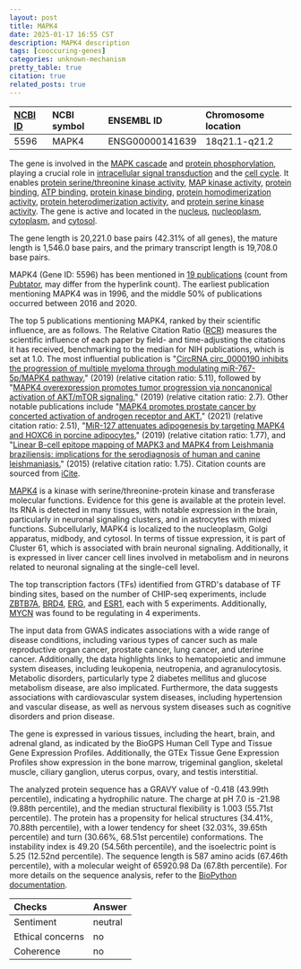 ```yaml
---
layout: post
title: MAPK4
date: 2025-01-17 16:55 CST
description: MAPK4 description
tags: [cooccuring-genes]
categories: unknown-mechanism
pretty_table: true
citation: true
related_posts: true
---
```




| [NCBI ID](https://www.ncbi.nlm.nih.gov/gene/5596) | NCBI symbol | ENSEMBL ID | Chromosome location |
| :-------- | :------- | :-------- | :------- |
| 5596  | MAPK4 | ENSG00000141639 | 18q21.1-q21.2 |



The gene is involved in the [MAPK cascade](https://amigo.geneontology.org/amigo/term/GO:0000165) and [protein phosphorylation](https://amigo.geneontology.org/amigo/term/GO:0006468), playing a crucial role in [intracellular signal transduction](https://amigo.geneontology.org/amigo/term/GO:0035556) and the [cell cycle](https://amigo.geneontology.org/amigo/term/GO:0007049). It enables [protein serine/threonine kinase activity](https://amigo.geneontology.org/amigo/term/GO:0004674), [MAP kinase activity](https://amigo.geneontology.org/amigo/term/GO:0004707), [protein binding](https://amigo.geneontology.org/amigo/term/GO:0005515), [ATP binding](https://amigo.geneontology.org/amigo/term/GO:0005524), [protein kinase binding](https://amigo.geneontology.org/amigo/term/GO:0019901), [protein homodimerization activity](https://amigo.geneontology.org/amigo/term/GO:0042803), [protein heterodimerization activity](https://amigo.geneontology.org/amigo/term/GO:0046982), and [protein serine kinase activity](https://amigo.geneontology.org/amigo/term/GO:0106310). The gene is active and located in the [nucleus](https://amigo.geneontology.org/amigo/term/GO:0005634), [nucleoplasm](https://amigo.geneontology.org/amigo/term/GO:0005654), [cytoplasm](https://amigo.geneontology.org/amigo/term/GO:0005737), and [cytosol](https://amigo.geneontology.org/amigo/term/GO:0005829).


The gene length is 20,221.0 base pairs (42.31% of all genes), the mature length is 1,546.0 base pairs, and the primary transcript length is 19,708.0 base pairs.


MAPK4 (Gene ID: 5596) has been mentioned in [19 publications](https://pubmed.ncbi.nlm.nih.gov/?term=%22MAPK4%22) (count from [Pubtator](https://academic.oup.com/nar/article/47/W1/W587/5494727), may differ from the hyperlink count). The earliest publication mentioning MAPK4 was in 1996, and the middle 50% of publications occurred between 2016 and 2020.


The top 5 publications mentioning MAPK4, ranked by their scientific influence, are as follows. The Relative Citation Ratio ([RCR](https://journals.plos.org/plosbiology/article?id=10.1371/journal.pbio.1002541)) measures the scientific influence of each paper by field- and time-adjusting the citations it has received, benchmarking to the median for NIH publications, which is set at 1.0. The most influential publication is "[CircRNA circ_0000190 inhibits the progression of multiple myeloma through modulating miR-767-5p/MAPK4 pathway.](https://pubmed.ncbi.nlm.nih.gov/30728056)" (2019) (relative citation ratio: 5.11), followed by "[MAPK4 overexpression promotes tumor progression via noncanonical activation of AKT/mTOR signaling.](https://pubmed.ncbi.nlm.nih.gov/30688659)" (2019) (relative citation ratio: 2.7). Other notable publications include "[MAPK4 promotes prostate cancer by concerted activation of androgen receptor and AKT.](https://pubmed.ncbi.nlm.nih.gov/33586682)" (2021) (relative citation ratio: 2.51), "[MiR-127 attenuates adipogenesis by targeting MAPK4 and HOXC6 in porcine adipocytes.](https://pubmed.ncbi.nlm.nih.gov/31206669)" (2019) (relative citation ratio: 1.77), and "[Linear B-cell epitope mapping of MAPK3 and MAPK4 from Leishmania braziliensis: implications for the serodiagnosis of human and canine leishmaniasis.](https://pubmed.ncbi.nlm.nih.gov/25359475)" (2015) (relative citation ratio: 1.75). Citation counts are sourced from [iCite](https://icite.od.nih.gov).


[MAPK4](https://www.proteinatlas.org/ENSG00000141639-MAPK4) is a kinase with serine/threonine-protein kinase and transferase molecular functions. Evidence for this gene is available at the protein level. Its RNA is detected in many tissues, with notable expression in the brain, particularly in neuronal signaling clusters, and in astrocytes with mixed functions. Subcellularly, MAPK4 is localized to the nucleoplasm, Golgi apparatus, midbody, and cytosol. In terms of tissue expression, it is part of Cluster 61, which is associated with brain neuronal signaling. Additionally, it is expressed in liver cancer cell lines involved in metabolism and in neurons related to neuronal signaling at the single-cell level.


The top transcription factors (TFs) identified from GTRD's database of TF binding sites, based on the number of CHIP-seq experiments, include [ZBTB7A](https://www.ncbi.nlm.nih.gov/gene/51341), [BRD4](https://www.ncbi.nlm.nih.gov/gene/23476), [ERG](https://www.ncbi.nlm.nih.gov/gene/2078), and [ESR1](https://www.ncbi.nlm.nih.gov/gene/2099), each with 5 experiments. Additionally, [MYCN](https://www.ncbi.nlm.nih.gov/gene/4613) was found to be regulating in 4 experiments.



The input data from GWAS indicates associations with a wide range of disease conditions, including various types of cancer such as male reproductive organ cancer, prostate cancer, lung cancer, and uterine cancer. Additionally, the data highlights links to hematopoietic and immune system diseases, including leukopenia, neutropenia, and agranulocytosis. Metabolic disorders, particularly type 2 diabetes mellitus and glucose metabolism disease, are also implicated. Furthermore, the data suggests associations with cardiovascular system diseases, including hypertension and vascular disease, as well as nervous system diseases such as cognitive disorders and prion disease.



The gene is expressed in various tissues, including the heart, brain, and adrenal gland, as indicated by the BioGPS Human Cell Type and Tissue Gene Expression Profiles. Additionally, the GTEx Tissue Gene Expression Profiles show expression in the bone marrow, trigeminal ganglion, skeletal muscle, ciliary ganglion, uterus corpus, ovary, and testis interstitial.




The analyzed protein sequence has a GRAVY value of -0.418 (43.99th percentile), indicating a hydrophilic nature. The charge at pH 7.0 is -21.98 (9.88th percentile), and the median structural flexibility is 1.003 (55.71st percentile). The protein has a propensity for helical structures (34.41%, 70.88th percentile), with a lower tendency for sheet (32.03%, 39.65th percentile) and turn (30.66%, 68.51st percentile) conformations. The instability index is 49.20 (54.56th percentile), and the isoelectric point is 5.25 (12.52nd percentile). The sequence length is 587 amino acids (67.46th percentile), with a molecular weight of 65920.98 Da (67.8th percentile). For more details on the sequence analysis, refer to the [BioPython documentation](https://biopython.org/docs/1.75/api/Bio.SeqUtils.ProtParam.html).





| Checks    | Answer |
| :-------- | :------- |
| Sentiment  | neutral   |
| Ethical concerns | no     |
| Coherence    | no    |